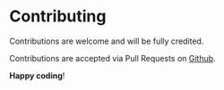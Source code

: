 # Contributing

Contributions are welcome and will be fully credited.

Contributions are accepted via Pull Requests on [Github](https://github.com/ryandeng/googlerecaptcha).

**Happy coding**!
